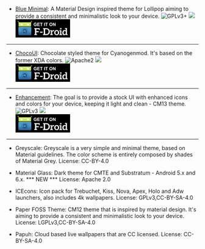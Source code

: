 <!--
    Copyright (C)  2016 PRIMOKORN.
    Permission is granted to copy, distribute and/or modify this document
    under the terms of the GNU Free Documentation License, Version 1.3
    or any later version published by the Free Software Foundation;
    with no Invariant Sections, no Front-Cover Texts, and no Back-Cover Texts.
    A copy of the license is included in the section entitled "GNU
    Free Documentation License".
-->

* [Blue Minimal](http://v.ht/ayrf): A Material Design inspired theme for Lollipop aiming to provide a consistent and minimalistic look to your device.
![GPLv3+](https://img.shields.io/badge/License-GPLv3+-brightgreen.svg?style=flat-square)
[![](https://img.shields.io/badge/Source-Github-lightgrey.svg?style=flat-square)](https://github.com/scoute-dich/Baumann_Theme)  
[![](Pictures/F-Droid.png)](http://v.ht/ayrf)

***

* [ChocoUI](http://v.ht/c8qu): Chocolate styled theme for Cyanogenmod. It's based on the former XDA colors.
![Apache2](https://img.shields.io/badge/License-Apache%202.0-yellowgreen.svg?style=flat-square)
[![](https://img.shields.io/badge/Source-Github-lightgrey.svg?style=flat-square)](https://github.com/enricocid/ChocoUI---XDA-Colors)  
[![](Pictures/F-Droid.png)](http://v.ht/c8qu)

***

* [Enhancement](http://v.ht/6gzu): The goal is to provide a stock UI with enhanced icons and colors for your device, keeping it light and clean - CM13 theme.
![GPLv3](https://img.shields.io/badge/License-GPLv3-brightgreen.svg?style=flat-square)
[![](https://img.shields.io/badge/Source-GitLab-lightgrey.svg?style=flat-square)](https://gitlab.com/Primokorn/EnhancementTheme)  
[![](Pictures/F-Droid.png)](https://f-droid.org/app/com.primokorn.enhancement)

***


- Greyscale: Greyscale is a very simple and minimal theme, based on Material guidelines. The color scheme is entirely composed by shades of Material Grey.
License: CC-BY-4.0

- Material Glass: Dark theme for CMTE and Substratum - Android 5.x and 6.x. *** NEW ***
License: Apache 2.0

- ICEcons: Icon pack for Trebuchet, Kiss, Nova, Apex, Holo and Adw launchers, also includes 4k wallpapers.
License: GPLv3,CC-BY-SA-4.0

- Paper FOSS Theme: CM12 theme that is inspired by material design. It's aiming to provide a consistent and minimalistic look to your device.
License: LGPLv3,CC-BY-SA-4.0

- Papuh: Cloud based live wallpapers that are CC licensed.
License: CC-BY-SA-4.0 